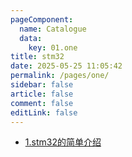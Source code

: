 ```yaml
---
pageComponent:
  name: Catalogue
  data:
    key: 01.one
title: stm32
date: 2025-05-25 11:05:42
permalink: /pages/one/
sidebar: false
article: false
comment: false
editLink: false
---
```


- [1.stm32的简单介绍](/pages/stm32_01/)